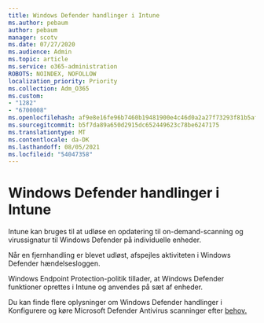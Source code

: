 ```yaml
---
title: Windows Defender handlinger i Intune
ms.author: pebaum
author: pebaum
manager: scotv
ms.date: 07/27/2020
ms.audience: Admin
ms.topic: article
ms.service: o365-administration
ROBOTS: NOINDEX, NOFOLLOW
localization_priority: Priority
ms.collection: Adm_O365
ms.custom:
- "1282"
- "6700008"
ms.openlocfilehash: af9e8e16fe96b7460b19481900e4c46d0a2a27f73293f81b5af86131af40287a
ms.sourcegitcommit: b5f7da89a650d2915dc652449623c78be6247175
ms.translationtype: MT
ms.contentlocale: da-DK
ms.lasthandoff: 08/05/2021
ms.locfileid: "54047358"
---
```

# <a name="windows-defender-actions-in-intune"></a>Windows Defender handlinger i Intune

Intune kan bruges til at udløse en opdatering til on-demand-scanning og virussignatur til Windows Defender på individuelle enheder.

Når en fjernhandling er blevet udløst, afspejles aktiviteten i Windows Defender hændelsesloggen.

Windows Endpoint Protection-politik tillader, at Windows Defender funktioner oprettes i Intune og anvendes på sæt af enheder.

Du kan finde flere oplysninger om Windows Defender handlinger i Konfigurere og køre Microsoft Defender Antivirus scanninger efter [behov.](https://docs.microsoft.com/windows/security/threat-protection/windows-defender-antivirus/run-scan-windows-defender-antivirus)